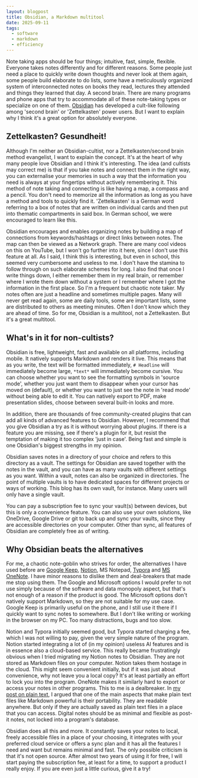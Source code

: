 ```yaml
---
layout: blogpost
title: Obsidian, a Markdown multitool
date: 2025-09-11
tags:
  - software
  - markdown
  - efficiency
---
```

Note taking apps should be four things; intuitive, fast, simple, flexible. Everyone takes notes differently and for different reasons. Some people just need a place to quickly write down thoughts and never look at them again, some people build elaborate to do lists, some have a meticulously organized system of interconnected notes on books they read, lectures they attended and things they learned that day. A second brain. There are many programs and phone apps that try to accommodate all of these note-taking types or specialize on one of them. [Obsidian](https://obsidian.md/) has developed a cult-like following among 'second brain' or 'Zettelkasten' power users. But I want to explain why I think it's a great option for absolutely everyone.
<!--more-->
## Zettelkasten? Gesundheit!
Although I'm neither an Obsidian-cultist, nor a Zettelkasten/second brain method evangelist, I want to explain the concept. It's at the heart of why many people love Obsidian and I think it's interesting. The idea (and cultists may correct me) is that if you take notes and connect them in the right way, you can externalise your memories in such a way that the information you need is always at your fingertips without actively remembering it. This method of note taking and connecting is like having a map, a compass and a pencil. You don't need to memorize all the information as long as you have a method and tools to quickly find it. 'Zettelkasten' is a German word referring to a box of notes that are written on individual cards and then put into thematic compartments in said box. In German school, we were encouraged to learn like this.

Obsidian encourages and enables organizing notes by building a map of connections from keywords/hashtags or direct links between notes. The map can then be viewed as a Network graph. There are many cool videos on this on YouTube, but I won't go further into it here, since I don't use this feature at all. As I said, I think this is interesting, but even in school, this seemed very cumbersome and useless to me. I don't have the stamina to follow through on such elaborate schemes for long. I also find that once I write things down, I either remember them in my real brain, or remember where I wrote them down without a system or I remember where I got the information in the first place. So I'm a frequent but chaotic note taker. My notes often are just a headline and sometimes multiple pages. Many will never get read again, some are daily tools, some are important lists, some are distributed to others as meeting minutes. Often I don't know which they are ahead of time. So for me, Obsidian is a multitool, not a Zettelkasten. But it's a great multitool.

## What's in it for non-cultists?
Obsidian is free, lightweight, fast and available on all platforms, including mobile. It natively supports Markdown and renders it live. This means that as you write, the text will be formatted immediately, `# Headline` will immediately become large, `*text*` will immediately become cursive. You can choose whether you want to see the formatting symbols in 'source mode', whether you just want them to disappear when your cursor has moved on (default), or whether you want to just see the note in 'read mode' without being able to edit it. You can natively export to PDF, make presentation slides, choose between several built-in looks and more. 

In addition, there are thousands of free community-created plugins that can add all kinds of advanced features to Obsidian. However, I recommend that you give Obsidian a try as it is without worrying about plugins. If there is a feature you are missing, see if there's a plugin for it, but resist the temptation of making it too complex 'just in case'. Being fast and simple is one Obsidian's biggest strengths in my opinion.

Obsidian saves notes in a directory of your choice and refers to this directory as a vault. The settings for Obsidian are saved together with the notes in the vault, and you can have as many vaults with different settings as you want. Within a vault, notes can also be organized in directories. The point of multiple vaults is to have dedicated spaces for different projects or ways of working. This blog has its own vault, for instance. Many users will only have a single vault.

You can pay a subscription fee to sync your vault(s) between devices, but this is only a convenience feature. You can also use your own solutions, like OneDrive, Google Drive or git to back up and sync your vaults, since they are accessible directories on your computer. Other than sync, all features of Obsidian are completely free as of writing.

## Why Obsidian beats the alternatives
For me, a chaotic note-goblin who strives for order, the alternatives I have used before are [Google Keep](https://keep.google.com/), [Notion](https://www.notion.com/), MS Notepad, [Typora](https://typora.io/) and [MS OneNote](https://www.onenote.com/?public=1&wdorigin=ondcauth2&wdorigin=ondc). I have minor reasons to dislike them and deal-breakers that made me stop using them. The Google and Microsoft options I would prefer to not use simply because of the software and data monopoly aspect, but that's not enough of a reason if the product is good. The Microsoft options don't natively support Markdown, so they are not suitable for my use case. Google Keep is primarily useful on the phone, and I still use it there if I quickly want to sync notes to somewhere. But I don't like writing or working in the browser on my PC. Too many distractions, bugs and too slow. 

Notion and Typora initially seemed good, but Typora started charging a fee, which I was not willing to pay, given the very simple nature of the program. Notion started integrating a lot of (in my opinion) useless AI features and is in essence also a cloud-based service. This really became frustratingly obvious when I tried migrating my Notion notes to Obsidian. They are not stored as Markdown files on your computer. Notion takes them hostage in the cloud. This might seem convenient initially, but if it was just about convenience, why not leave you a local copy? It's at least partially an effort to lock you into the program. OneNote makes it similarly hard to export or access your notes in other programs. This to me is a dealbreaker. In [my post on plain text](/Beyond-Excel-Biology/2025/09/08/plain-text-markdown.html), I argued that one of the main aspects that make plain text files like Markdown powerful is their portability. They are readable anywhere. But only if they are actually saved as plain text files in a place that you can access. Digital notes should be as minimal and flexible as post-it notes, not locked into a program's database.

Obsidian does all this and more. It constantly saves your notes to local, freely accessible files in a place of your choosing, it integrates with your preferred cloud service or offers a sync plan and it has all the features I need and want but remains minimal and fast. The only possible criticism is that it's not open source. After almost two years of using it for free, I will start paying the subscription fee, at least for a time, to support a product I really enjoy. If you are even just a little curious, give it a try!